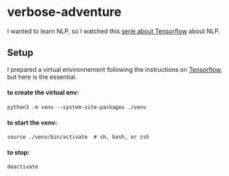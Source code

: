 # verbose-adventure
I wanted to learn NLP, so I watched this [serie about Tensorflow](https://www.youtube.com/watch?v=fNxaJsNG3-s&list=PLQY2H8rRoyvzDbLUZkbudP-MFQZwNmU4S&index=2) about NLP.

## Setup
I prepared a virtual environnement following the instructions on [Tensorflow](https://www.tensorflow.org/install/pip), but here is the essential.


#### to create the virtual env:
```
python3 -m venv --system-site-packages ./venv
```

#### to start the venv:
```
source ./venv/bin/activate  # sh, bash, or zsh
```

#### to stop:
```
deactivate
```